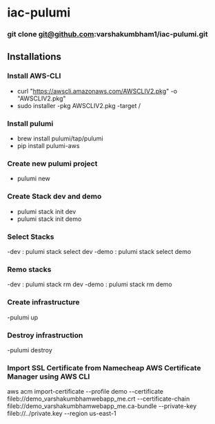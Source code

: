 # iac-pulumi

### git clone git@github.com:varshakumbham1/iac-pulumi.git

## Installations

### Install AWS-CLI
- curl "https://awscli.amazonaws.com/AWSCLIV2.pkg" -o "AWSCLIV2.pkg"
- sudo installer -pkg AWSCLIV2.pkg -target /

### Install pulumi
- brew install pulumi/tap/pulumi
- pip install pulumi-aws
  
### Create new pulumi project
- pulumi new

### Create Stack dev and demo
- pulumi stack init dev
- pulumi stack init demo
  
### Select Stacks
-dev : pulumi stack select dev
-demo : pulumi stack select demo

### Remo stacks
-dev : pulumi stack rm dev
-demo : pulumi stack rm demo

### Create infrastructure
-pulumi up

### Destroy infrastruction
-pulumi destroy


### Import SSL Certificate from Namecheap AWS Certificate Manager using AWS CLI
aws acm import-certificate --profile demo --certificate fileb://demo_varshakumbhamwebapp_me.crt --certificate-chain fileb://demo_varshakumbhamwebapp_me.ca-bundle --private-key fileb://../private.key --region us-east-1